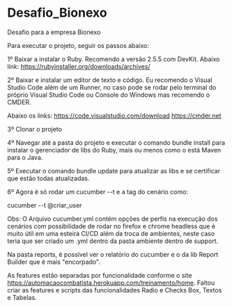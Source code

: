 # Desafio_Bionexo
Desafio para a empresa Bionexo

Para executar o projeto, seguir os passos abaixo:

1º Baixar a instalar o Ruby. Recomendo a versão 2.5.5 com DevKit. Abaixo link: https://rubyinstaller.org/downloads/archives/

2º Baixar e instalar um editor de texto e código. Eu recomendo o Visual Studio Code além de um Runner, no caso pode se rodar pelo terminal do próprio Visual Studio Code ou Console do Windows mas recomendo o CMDER.

Abaixo os links: https://code.visualstudio.com/download https://cmder.net

3º Clonar o projeto

4º Navegar até a pasta do projeto e executar o comando bundle install para instalar o gerenciador de libs do Ruby, mais ou menos como o está Maven para o Java.

5º Executar o comando bundle update para atualizar as libs e se certificar que estão todas atualizadas.

6º Agora é só rodar um cucumber --t e a tag do cenário como:

cucumber --t @criar_user  

Obs: O Arquivo cucumber.yml contém opções de perfis na execução dos cenários com possibilidade de rodar no firefox e chrome headless que é muito útil em uma esteira CI/CD além da troca de ambientes, neste caso teria que ser criado um .yml dentro da pasta ambiente dentro de support.

Na pasta reports, é possível ver o relatório do cucumber e o da lib Report Builder que é mais "encorpado".

As features estão separadas por funcionalidade conforme o site https://automacaocombatista.herokuapp.com/treinamento/home. Faltou criar as features e scripts das funcionalidades Radio e Checks Box, Textos e Tabelas.


